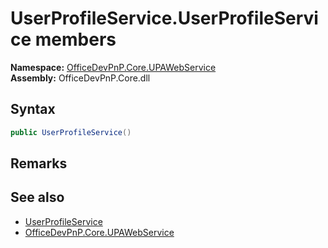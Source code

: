 # UserProfileService.UserProfileService members 
  

**Namespace:** [OfficeDevPnP.Core.UPAWebService](OfficeDevPnP.Core.UPAWebService.md)  
**Assembly:** OfficeDevPnP.Core.dll  
## Syntax
```C#
public UserProfileService()
```
## Remarks

  
## See also
- [UserProfileService](OfficeDevPnP.Core.UPAWebService.UserProfileService.md)
- [OfficeDevPnP.Core.UPAWebService](OfficeDevPnP.Core.UPAWebService.md)
